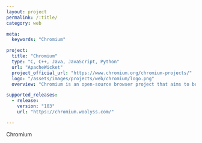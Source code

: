 ```yaml
---
layout: project
permalink: /:title/
category: web

meta:
  keywords: "Chromium"

project:
  title: "Chromium"
  type: "C, C++, Java, JavaScript, Python"
  url: "ApacheWicket"
  project_official_url: "https://www.chromium.org/chromium-projects/"
  logo: "/assets/images/projects/web/chromium/logo.png"
  overview: "Chromium is an open-source browser project that aims to build a safer, faster, and more stable way for all Internet users to experience the web. This site contains design documents, architecture overviews, testing information, and more to help you learn to build and work with the Chromium source code."

supported_releases:
  - release:
    version: "103"
    url: "https://chromium.woolyss.com/"

---
```


<p>Chromium</p>
